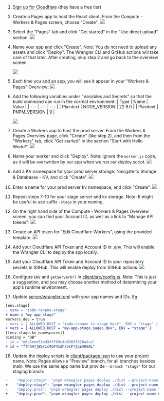 1. [Sign up for Cloudflare](https://www.cloudflare.com/) (they have a free tier)

2. Create a Pages app to host the React client. From the Compute - Workers & Pages screen, choose "Create".
   ![](./img/1%20-%20create%20pages.jpg)

3. Select the "Pages" tab and click "Get started" in the "Use direct upload" section.
   ![](./img/2%20-%20direct%20upload.jpg)

4. Name your app and click "Create". Note: You do not need to upload any assets and click "Deploy". The Wrangler CLI and GitHub actions will take care of that later. After creating, skip step 2 and go back to the overview screen.

   ![](./img/3a%20-%20name%20project.jpg)

5. Each time you add an app, you will see it appear in your "Workers & Pages" Overview:
   ![](./img/4%20-%20dashboard.jpg)

6. Add the following variables under "Variables and Secrets" so that the build command can run in the correct environment:
   | Type | Name | Value |
   | --- | --- | --- |
   | Plaintext | NODE_VERSION | 22.9.0 |
   | Plaintext | PNPM_VERSION | 9 |

   ![](./img/settings%20add%20variables.jpg)

7. Create a Workers app to host the prod server. From the Workers & Pages Overview page, click "Create" (like step 2), and then from the "Workers" tab, click "Get started" in the section "Start with Hello World!".
   ![](./img/7%20-%20create%20worker.jpg)

8. Name your worker and click "Deploy". Note: Ignore the `worker.js` code, as it will be overwritten by our app when we run our deploy script.
   ![](./img/8%20-%20name%20worker%20and%20deploy.jpg)

9. Add a KV namespace for your prod server storage. Navigate to Storage & Databases - KV, and click "Create".
   ![](./img/9%20-%20create%20namespace.jpg)

10. Enter a name for your prod server kv namespace, and click "Create".
    ![](./img/10%20-%20add%20namespace.jpg)

11. Repeat steps 7-10 for your stage server and kv storage. Note: It might be useful to use suffix `-stage` in your naming.

12. On the right hand side of the Compute - Workers & Pages Overview screen, you can find your Account ID, as well as a link to "Manage API tokens":
    ![](./img/11%20-%20account%20id.jpg)

13. Create an API token for "Edit Cloudflare Workers", using the provided template.
    ![](./img/12%20-%20edit%20workers%20token.jpg)

14. Add your Cloudflare API Token and Account ID in [.env](../.env). This will enable the Wrangler CLI to deploy the app locally.

15. Add your Cloudflare API Token and Account ID to your repository secrets in GitHub. This will enable deploy from GitHub actions.
    ![](./img/13%20-%20gh%20vars.jpg)

16. Configure `ENV` and `getServerUrl` in [client/src/config.ts](../client/src/config.ts). Note: This is just a suggestion, and you may choose another method of determining your app's runtime environment.

17. Update [server/wrangler.toml](../server/wrangler.toml) with your app names and IDs. Eg:

```diff
[env.stage]
- name = "todo-rename-stage"
+ name = "my-app-stage"
workers_dev = true
- vars = { ALLOWED_HOST = "todo:rename to stage host", ENV = "stage" }
+ vars = { ALLOWED_HOST = "my-app-stage.pages.dev", ENV = "stage" }
[[env.stage.kv_namespaces]]
binding = "DB"
- id = "e0c5eee53ed34ff69c4d8303f818adca"
+ id = "fThh47jB971c4GP452h75cP7jqE499mL"
```

18. Update the deploy scripts in [client/package.json](../client/package.json) to use your project name. Note: Pages allows a "Preview" branch, for all branches besides main. We use the same app name but provide `--branch "stage"` for our staging branch:

```diff
-    "deploy:stage": "pnpm wrangler pages deploy ./dist --project-name todo-rename --branch \"stage\"...,
+    "deploy:stage": "pnpm wrangler pages deploy ./dist --project-name my-app --branch \"stage\"...,
-    "deploy:prod": "pnpm wrangler pages deploy ./dist --project-name todo-rename",
+    "deploy:prod": "pnpm wrangler pages deploy ./dist --project-name my-app",
```
